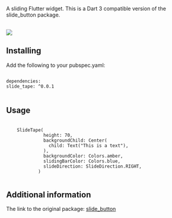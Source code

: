 <!--
This README describes the package. If you publish this package to pub.dev,
this README's contents appear on the landing page for your package.

For information about how to write a good package README, see the guide for
[writing package pages](https://dart.dev/guides/libraries/writing-package-pages).

For general information about developing packages, see the Dart guide for
[creating packages](https://dart.dev/guides/libraries/create-library-packages)
and the Flutter guide for
[developing packages and plugins](https://flutter.dev/developing-packages).
-->

A sliding Flutter widget. This is a Dart 3 compatible version of the slide_button package.

<br/>
<img src="https://firebasestorage.googleapis.com/v0/b/sfasistente-24d74.appspot.com/o/capturaSlideTape.gif?alt=media&token=249a48a3-fdcc-4409-b9fc-4c9ebef85f21" />


## Installing

Add the following to your pubspec.yaml:

<pre>
<code>
dependencies:
slide_tape: ^0.0.1
</code>
</pre>


## Usage
<pre>
  <code>
    SlideTape(
              height: 70,
              backgroundChild: Center(
                child: Text("This is a text"),
              ),
              backgroundColor: Colors.amber,
              slidingBarColor: Colors.blue,
              slideDirection: SlideDirection.RIGHT,
            )
  </code>
</pre>

## Additional information

The link to the original package: <a href="https://pub.dev/packages/slide_button">slide_button</a>
